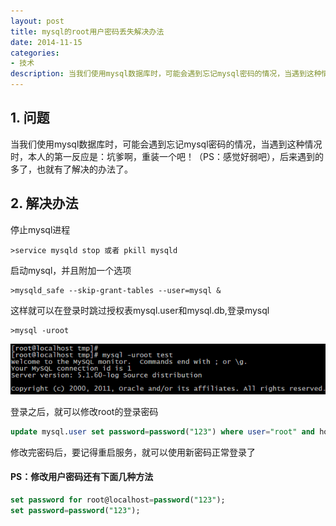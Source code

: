 ```yaml
---
layout: post
title: mysql的root用户密码丢失解决办法
date: 2014-11-15
categories:
- 技术
description: 当我们使用mysql数据库时，可能会遇到忘记mysql密码的情况，当遇到这种情况时，本人的第一反应是：坑爹啊，重装一个吧！（PS：感觉好弱吧），后来遇到的多了，也就有了解决的办法了。
---
```


## 1. 问题
当我们使用mysql数据库时，可能会遇到忘记mysql密码的情况，当遇到这种情况时，本人的第一反应是：坑爹啊，重装一个吧！（PS：感觉好弱吧），后来遇到的多了，也就有了解决的办法了。

## 2. 解决办法
停止mysql进程
```
>service mysqld stop 或者 pkill mysqld
```

启动mysql，并且附加一个选项
```
>mysqld_safe --skip-grant-tables --user=mysql &
```

这样就可以在登录时跳过授权表mysql.user和mysql.db,登录mysql
```
>mysql -uroot
```

![登录mysql][1]

登录之后，就可以修改root的登录密码
```sql
update mysql.user set password=password("123") where user="root" and host="localhost"; 
```
修改完密码后，要记得重启服务，就可以使用新密码正常登录了

#### PS：修改用户密码还有下面几种方法
```sql
set password for root@localhost=password("123");  
set password=password("123"); 
```

[1]: /images/20131128225656062.png "文件大小"
